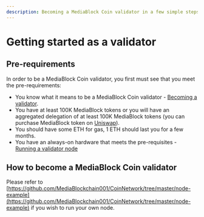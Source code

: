 ```yaml
---
description: Becoming a MediaBlock Coin validator in a few simple steps
---
```


# Getting started as a validator

## Pre-requirements

In order to be a MediaBlock Coin validator, you first must see that you meet the pre-requirements:

* You know what it means to be a MediaBlock Coin validator - [Becoming a validator](how-to-become-a-validator.md#what-it-means-to-be-a-validator).
* You have at least 100K MediaBlock tokens or you will have an aggregated delegation of at least 100K MediaBlock tokens \(you can purchase MediaBlock token on [Uniswap](https://uniswap.exchange/swap/0x970b9bb2c0444f5e81e9d0efb84c8ccdcdcaf84d)\).
* You should have some ETH for gas, 1 ETH should last you for a few months.
* You have an always-on hardware that meets the pre-requisites - [Running a validator node](run-your-own-validator.md#pre-requisites)

## How to become a MediaBlock Coin validator

Please refer to [https://github.com/MediaBlockchain001/CoinNetwork/tree/master/node-example](https://github.com/MediaBlockchain001/CoinNetwork/tree/master/node-example) if you wish to run your own node.

